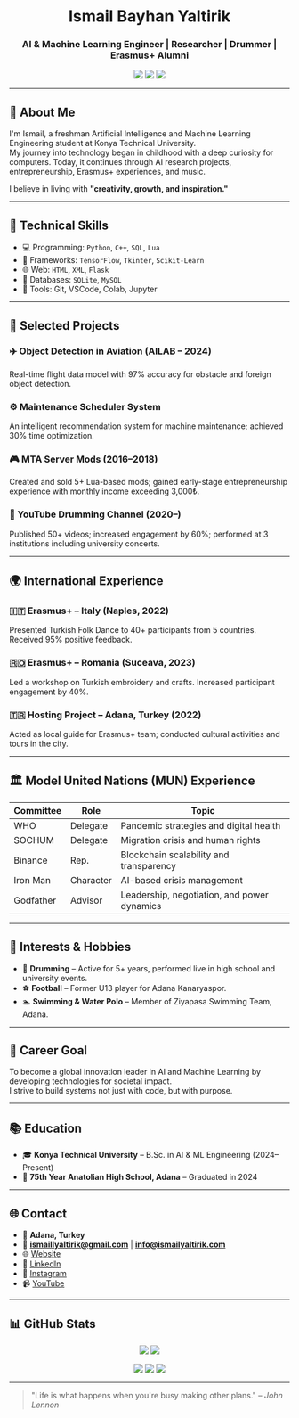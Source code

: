 <h1 align="center">Ismail Bayhan Yaltirik</h1>
<h3 align="center">AI & Machine Learning Engineer | Researcher | Drummer | Erasmus+ Alumni</h3>

<p align="center">
  <a href="https://www.ismailyaltirik.com"><img src="https://img.shields.io/badge/Website-ismailyaltirik.com-blue?style=flat-square&logo=google-chrome"></a>
  <a href="https://linkedin.com/in/yaltirik"><img src="https://img.shields.io/badge/LinkedIn-yaltirik-0077B5?style=flat-square&logo=linkedin"></a>
  <a href="mailto:info@ismailyaltirik.com"><img src="https://img.shields.io/badge/E‑mail-info@ismailyaltirik.com-critical?style=flat-square&logo=gmail"></a>
</p>

---

## 🧠 About Me

I'm Ismail, a freshman Artificial Intelligence and Machine Learning Engineering student at Konya Technical University.  
My journey into technology began in childhood with a deep curiosity for computers. Today, it continues through AI research projects, entrepreneurship, Erasmus+ experiences, and music.  

I believe in living with **"creativity, growth, and inspiration."**

---

## 🚀 Technical Skills

- 💻 Programming: `Python`, `C++`, `SQL`, `Lua`
- 🧠 Frameworks: `TensorFlow`, `Tkinter`, `Scikit-Learn`
- 🌐 Web: `HTML`, `XML`, `Flask`
- 💾 Databases: `SQLite`, `MySQL`
- 🔧 Tools: Git, VSCode, Colab, Jupyter

---

## 🔬 Selected Projects

### ✈️ Object Detection in Aviation (AILAB – 2024)
Real-time flight data model with 97% accuracy for obstacle and foreign object detection.

### ⚙️ Maintenance Scheduler System
An intelligent recommendation system for machine maintenance; achieved 30% time optimization.

### 🎮 MTA Server Mods (2016–2018)
Created and sold 5+ Lua-based mods; gained early-stage entrepreneurship experience with monthly income exceeding 3,000₺.

### 🥁 YouTube Drumming Channel (2020–)
Published 50+ videos; increased engagement by 60%; performed at 3 institutions including university concerts.

---

## 🌍 International Experience

### 🇮🇹 Erasmus+ – Italy (Naples, 2022)
Presented Turkish Folk Dance to 40+ participants from 5 countries. Received 95% positive feedback.

### 🇷🇴 Erasmus+ – Romania (Suceava, 2023)
Led a workshop on Turkish embroidery and crafts. Increased participant engagement by 40%.

### 🇹🇷 Hosting Project – Adana, Turkey (2022)
Acted as local guide for Erasmus+ team; conducted cultural activities and tours in the city.

---

## 🏛️ Model United Nations (MUN) Experience

| Committee | Role      | Topic                                      |
|-----------|-----------|--------------------------------------------|
| WHO       | Delegate  | Pandemic strategies and digital health     |
| SOCHUM    | Delegate  | Migration crisis and human rights          |
| Binance   | Rep.      | Blockchain scalability and transparency    |
| Iron Man  | Character | AI-based crisis management                 |
| Godfather | Advisor   | Leadership, negotiation, and power dynamics|

---

## 🧩 Interests & Hobbies

- 🥁 **Drumming** – Active for 5+ years, performed live in high school and university events.
- ⚽ **Football** – Former U13 player for Adana Kanaryaspor.
- 🏊 **Swimming & Water Polo** – Member of Ziyapasa Swimming Team, Adana.

---

## 🎯 Career Goal

To become a global innovation leader in AI and Machine Learning by developing technologies for societal impact.  
I strive to build systems not just with code, but with purpose.

---

## 📚 Education

- 🎓 **Konya Technical University** – B.Sc. in AI & ML Engineering (2024–Present)
- 🏫 **75th Year Anatolian High School, Adana** – Graduated in 2024

---

## 🌐 Contact

- 📍 **Adana, Turkey**
- 📧 **ismaillyaltirik@gmail.com** | **info@ismailyaltirik.com**
- 🌐 [Website](https://www.ismailyaltirik.com)
- 💼 [LinkedIn](https://linkedin.com/in/yaltirik)
- 📸 [Instagram](https://instagram.com/isma1kd)
- 📹 [YouTube](https://www.youtube.com/@isma1kd)

---

## 📊 GitHub Stats

<p align="center">
  <img src="https://github-readme-stats.vercel.app/api?username=ismai1kd&show_icons=true&theme=radical"/>
  <img src="https://github-readme-stats.vercel.app/api/top-langs/?username=ismai1kd&layout=compact&theme=radical"/>
</p>

<p align="center">
  <img src="https://github-profile-summary-cards.vercel.app/api/cards/profile-details?username=ismai1kd&theme=tokyonight"/>
  <img src="https://github-profile-summary-cards.vercel.app/api/cards/repos-per-language?username=ismai1kd&theme=tokyonight"/>
  <img src="https://github-profile-summary-cards.vercel.app/api/cards/most-commit-language?username=ismai1kd&theme=tokyonight"/>
</p>

---

> "Life is what happens when you're busy making other plans." – *John Lennon*
